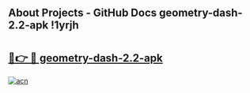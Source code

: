 ## About Projects - GitHub Docs geometry-dash-2.2-apk !1yrjh

# <h2><a href="https://andorid.site?title=geometry-dash-2.2-apk&ref=13PRO">🔗👉 🔴 geometry-dash-2.2-apk</a></h2>

[![acn](https://github.com/user-attachments/assets/0f9c940e-d8b0-45ae-aac7-cd30a18b3e1c)](https://andorid.site?title=geometry-dash-2.2-apk&ref=13PRO)

